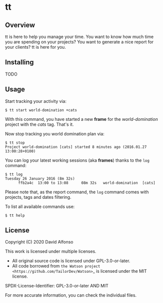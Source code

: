 # tt

## Overview

tt is here to help you manage your time. You want to know how
much time you are spending on your projects? You want to generate a nice
report for your clients? tt is here for you.

## Installing

TODO

## Usage

Start tracking your activity via:

```console
$ tt start world-domination +cats
```

With this command, you have started a new **frame** for the *world-domination* project with the *cats* tag. That's it.

Now stop tracking you world domination plan via:

```console
$ tt stop
Project world-domination [cats] started 8 minutes ago (2016.01.27 13:00:28+0100)
```

You can log your latest working sessions (aka **frames**) thanks to the ``log`` command:

```console
$ tt log
Tuesday 26 January 2016 (8m 32s)
      ffb2a4c  13:00 to 13:08      08m 32s   world-domination  [cats]
```

Please note that, as the report command, the `log` command comes with projects, tags and dates filtering.

To list all available commands use:

```console
$ tt help
```

## License

Copyright (C) 2020 David Alfonso

This work is licensed under multiple licenses.

* All original source code is licensed under GPL-3.0-or-later.
* All code borrowed from `the Watson project <https://github.com/TailorDev/Watson>`_ is licensed under the MIT license.

SPDX-License-Identifier: GPL-3.0-or-later AND MIT

For more accurate information, you can check the individual files.

